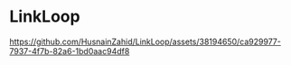 # LinkLoop

https://github.com/HusnainZahid/LinkLoop/assets/38194650/ca929977-7937-4f7b-82a6-1bd0aac94df8
